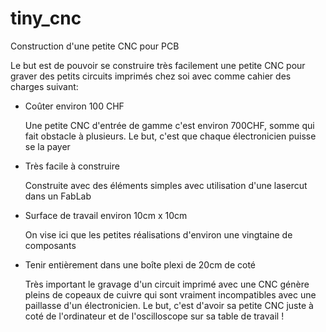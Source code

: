 # tiny_cnc
Construction d'une petite CNC pour PCB

Le but est de pouvoir se construire très facilement une petite CNC pour graver des petits circuits imprimés chez soi avec comme cahier des charges suivant:

* Coûter environ 100 CHF

    Une petite CNC d'entrée de gamme c'est environ 700CHF, somme qui fait obstacle à plusieurs. Le but, c'est que chaque électronicien puisse se la payer


* Très facile à construire

    Construite avec des éléments simples avec utilisation d'une lasercut dans un FabLab


* Surface de travail environ 10cm x 10cm

    On vise ici que les petites réalisations d'environ une vingtaine de composants

* Tenir entièrement dans une boîte plexi de 20cm de coté

    Très important le gravage d'un circuit imprimé avec une CNC génère pleins de copeaux de cuivre qui sont vraiment incompatibles avec une paillasse d'un électronicien. Le but, c'est d'avoir sa petite CNC juste à coté de l'ordinateur et de l'oscilloscope sur sa table de travail !
    
    
    
